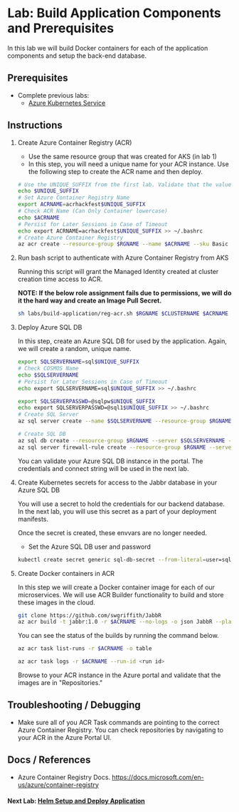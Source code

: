 # Lab: Build Application Components and Prerequisites

In this lab we will build Docker containers for each of the application components and setup the back-end database.

## Prerequisites

* Complete previous labs:
    * [Azure Kubernetes Service](../create-aks-cluster/README.md)

## Instructions

1. Create Azure Container Registry (ACR)
    * Use the same resource group that was created for AKS (in lab 1)
    * In this step, you will need a unique name for your ACR instance. Use the following step to create the ACR name and then deploy.

    ```bash
    # Use the UNIQUE_SUFFIX from the first lab. Validate that the value is still set.
    echo $UNIQUE_SUFFIX
    # Set Azure Container Registry Name
    export ACRNAME=acrhackfest$UNIQUE_SUFFIX
    # Check ACR Name (Can Only Container lowercase)
    echo $ACRNAME
    # Persist for Later Sessions in Case of Timeout
    echo export ACRNAME=acrhackfest$UNIQUE_SUFFIX >> ~/.bashrc
    # Create Azure Container Registry
    az acr create --resource-group $RGNAME --name $ACRNAME --sku Basic
    ```

1. Run bash script to authenticate with Azure Container Registry from AKS

    Running this script will grant the Managed Identity created at cluster creation time access to ACR.

    **NOTE: If the below role assignment fails due to permissions, we will do it the hard way and create an Image Pull Secret.**

    ```bash
    sh labs/build-application/reg-acr.sh $RGNAME $CLUSTERNAME $ACRNAME
    ```

1. Deploy Azure SQL DB

    In this step, create an Azure SQL DB for used by the application. Again, we will create a random, unique name.

    ```bash
    export SQLSERVERNAME=sql$UNIQUE_SUFFIX
    # Check COSMOS Name
    echo $SQLSERVERNAME
    # Persist for Later Sessions in Case of Timeout
    echo export SQLSERVERNAME=sql$UNIQUE_SUFFIX >> ~/.bashrc

    export SQLSERVERPASSWD=@sqlpw$UNIQUE_SUFFIX
    echo export SQLSERVERPASSWD=@sql1$UNIQUE_SUFFIX >> ~/.bashrc
    # Create SQL Server
    az sql server create --name $SQLSERVERNAME --resource-group $RGNAME --admin-user sqladmin --admin-password $SQLSERVERPASSWD

    # Create SQL DB
    az sql db create --resource-group $RGNAME --server $SQLSERVERNAME --name jabbr --edition GeneralPurpose
    az sql server firewall-rule create --resource-group $RGNAME --server $SQLSERVERNAME -n AllowYourIp --start-ip-address 0.0.0.0 --end-ip-address 0.0.0.0
    ```

    You can validate your Azure SQL DB instance in the portal. The credentials and connect string will be used in the next lab.

1. Create Kubernetes secrets for access to the Jabbr database in your Azure SQL DB

    You will use a secret to hold the credentials for our backend database. In the next lab, you will use this secret as a part of your deployment manifests.

    Once the secret is created, these envvars are no longer needed.

    * Set the Azure SQL DB user and password

    ```bash
    kubectl create secret generic sql-db-secret --from-literal=user=sqladmin --from-literal=pwd=$SQLSERVERPASSWD -n jabbr
    ```

6. Create Docker containers in ACR

    In this step we will create a Docker container image for each of our microservices. We will use ACR Builder functionality to build and store these images in the cloud.

    ```bash
    git clone https://github.com/swgriffith/JabbR
    az acr build -t jabbr:1.0 -r $ACRNAME --no-logs -o json JabbR --platform Windows
    ```

    You can see the status of the builds by running the command below.

    ```bash
    az acr task list-runs -r $ACRNAME -o table

    az acr task logs -r $ACRNAME --run-id <run id>
    ```

    Browse to your ACR instance in the Azure portal and validate that the images are in "Repositories."

## Troubleshooting / Debugging

* Make sure all of you ACR Task commands are pointing to the correct Azure Container Registry. You can check repositories by navigating to your ACR in the Azure Portal UI.

## Docs / References

* Azure Container Registry Docs. https://docs.microsoft.com/en-us/azure/container-registry 

#### Next Lab: [Helm Setup and Deploy Application](../helm-setup-deploy/README.md)
